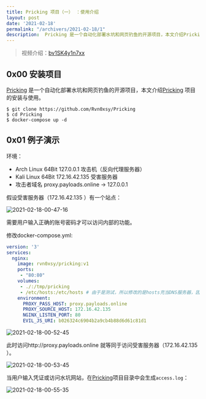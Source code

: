 ```yaml
---
title: Pricking 项目（一） ：使用介绍
layout: post
date: '2021-02-18'
permalink: "/archivers/2021-02-18/1"
description:  Pricking 是一个自动化部署水坑和网页钓鱼的开源项目，本文介绍Pricking项目的安装与使用。
---
```


> 视频介绍：[bv1SK4y1n7xx](https://www.bilibili.com/video/bv1SK4y1n7xx)

## 0x00 安装项目

[Pricking](https://github.com/Rvn0xsy/Pricking) 是一个自动化部署水坑和网页钓鱼的开源项目，本文介绍[Pricking](https://github.com/Rvn0xsy/Pricking) 项目的安装与使用。

```
$ git clone https://github.com/Rvn0xsy/Pricking
$ cd Pricking
$ docker-compose up -d
```

## 0x01 例子演示

环境：

- Arch Linux 64Bit 127.0.0.1 攻击机（反向代理服务器）
- Kali Linux 64Bit 172.16.42.135 受害服务器
- 攻击者域名 proxy.payloads.online -> 127.0.0.1

假设受害服务器（172.16.42.135 ）有一个站点：

![2021-02-18-00-47-16](https://rvn0xsy.oss-cn-shanghai.aliyuncs.com/6b41bbce9503d7a27873e067c0121213.png)

需要用户输入正确的账号密码才可以访问内部的功能。

修改docker-compose.yml:

```yml
version: '3'
services:
  nginx:
    image: rvn0xsy/pricking:v1
    ports:
     - "80:80"
    volumes:
     - ./:/tmp/pricking
     - /etc/hosts:/etc/hosts # 由于是测试，所以修改的是hosts充当DNS服务器，因此需要映射hosts文件。
    environment:
      PROXY_PASS_HOST: proxy.payloads.online
      PROXY_SOURCE_HOST: 172.16.42.135
      NGINX_LISTEN_PORT: 80
      EVIL_JS_URI: b026324c6904b2a9cb4b88d6d61c81d1
```

![2021-02-18-00-52-45](https://rvn0xsy.oss-cn-shanghai.aliyuncs.com/2afb4b2a080c085b332acf5e5b356187.png)

此时访问http://proxy.payloads.online 就等同于访问受害服务器（172.16.42.135 ）。

![2021-02-18-00-53-45](https://rvn0xsy.oss-cn-shanghai.aliyuncs.com/25c6eeb1a9ac59b47e0ae9d92e132558.png)

当用户输入凭证或访问水坑网站，在[Pricking](https://github.com/Rvn0xsy/Pricking)项目目录中会生成`access.log`：

![2021-02-18-00-55-35](https://rvn0xsy.oss-cn-shanghai.aliyuncs.com/c0d9624a54036a0c6a92a25e22bd721a.png)

